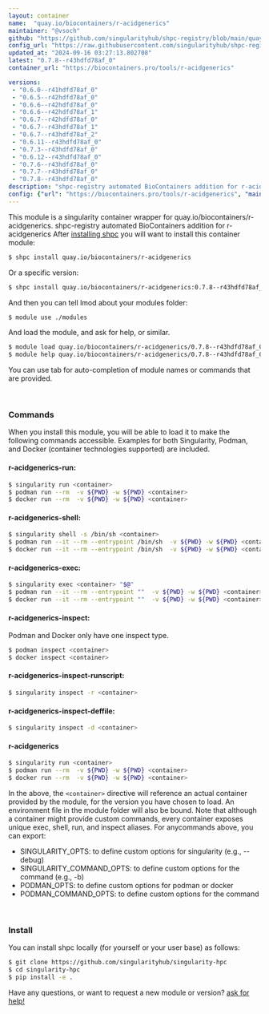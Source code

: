 ```yaml
---
layout: container
name:  "quay.io/biocontainers/r-acidgenerics"
maintainer: "@vsoch"
github: "https://github.com/singularityhub/shpc-registry/blob/main/quay.io/biocontainers/r-acidgenerics/container.yaml"
config_url: "https://raw.githubusercontent.com/singularityhub/shpc-registry/main/quay.io/biocontainers/r-acidgenerics/container.yaml"
updated_at: "2024-09-16 03:27:13.802708"
latest: "0.7.8--r43hdfd78af_0"
container_url: "https://biocontainers.pro/tools/r-acidgenerics"

versions:
 - "0.6.0--r41hdfd78af_0"
 - "0.6.5--r42hdfd78af_0"
 - "0.6.6--r42hdfd78af_0"
 - "0.6.6--r42hdfd78af_1"
 - "0.6.7--r42hdfd78af_0"
 - "0.6.7--r43hdfd78af_1"
 - "0.6.7--r43hdfd78af_2"
 - "0.6.11--r43hdfd78af_0"
 - "0.7.3--r43hdfd78af_0"
 - "0.6.12--r43hdfd78af_0"
 - "0.7.6--r43hdfd78af_0"
 - "0.7.7--r43hdfd78af_0"
 - "0.7.8--r43hdfd78af_0"
description: "shpc-registry automated BioContainers addition for r-acidgenerics"
config: {"url": "https://biocontainers.pro/tools/r-acidgenerics", "maintainer": "@vsoch", "description": "shpc-registry automated BioContainers addition for r-acidgenerics", "latest": {"0.7.8--r43hdfd78af_0": "sha256:1f274a70de6212c911345edbf27502c140448d05d02d36c96c0d2c8d772f41b9"}, "tags": {"0.6.0--r41hdfd78af_0": "sha256:5aecd9de123be462df57a67f21f21e4120ae904213ec2257935a228f93cc982e", "0.6.5--r42hdfd78af_0": "sha256:eb404b2df7f957fe5ec4ae9b5a3a2c4df0fdd81e8688bac22425e62738a0b664", "0.6.6--r42hdfd78af_0": "sha256:ba82417bd0ce82db4c572afb7882c08552393edeeb7c005837909c86cf07ccdd", "0.6.6--r42hdfd78af_1": "sha256:1ff8f30101a5f8884c96b8dd29e304640fbaa764b2c25aea58e21933e51e0c3d", "0.6.7--r42hdfd78af_0": "sha256:dbe8c7c1023f081e981128e60ce920417d7c004e046d6623cb5c8315eace4dcd", "0.6.7--r43hdfd78af_1": "sha256:40fc111b6a990b80beb9ef0b92f9353f24dbe0019524d869acdb90a81952ddb2", "0.6.7--r43hdfd78af_2": "sha256:3fe18f554cb8dd481d98bac4c9d57a8bb278ba1825e6df8bcf8c00e06bdf8ba0", "0.6.11--r43hdfd78af_0": "sha256:f837967eb5d24a9e26aec9d813abd8e0bcf87c99ad24d89d75a9494a5b67a34a", "0.7.3--r43hdfd78af_0": "sha256:2b1c79014c0a6e4aab544af4f7f3c75d0c953afaa2ad5a1e2065908d2c69d279", "0.6.12--r43hdfd78af_0": "sha256:2c8db74568c0bf58305cdcb64450cafca325d14e72e8aec60e4bcebdcaf135a4", "0.7.6--r43hdfd78af_0": "sha256:2ff7ef9036d8814da2d8c92484ac91a42b04b62e8a65f6cbb7d1ccf0357dc557", "0.7.7--r43hdfd78af_0": "sha256:8eaa9a667d87985cbe29343eacd86bf0ff75f22e807a46d47866b079d64343b3", "0.7.8--r43hdfd78af_0": "sha256:1f274a70de6212c911345edbf27502c140448d05d02d36c96c0d2c8d772f41b9"}, "docker": "quay.io/biocontainers/r-acidgenerics"}
---
```


This module is a singularity container wrapper for quay.io/biocontainers/r-acidgenerics.
shpc-registry automated BioContainers addition for r-acidgenerics
After [installing shpc](#install) you will want to install this container module:


```bash
$ shpc install quay.io/biocontainers/r-acidgenerics
```

Or a specific version:

```bash
$ shpc install quay.io/biocontainers/r-acidgenerics:0.7.8--r43hdfd78af_0
```

And then you can tell lmod about your modules folder:

```bash
$ module use ./modules
```

And load the module, and ask for help, or similar.

```bash
$ module load quay.io/biocontainers/r-acidgenerics/0.7.8--r43hdfd78af_0
$ module help quay.io/biocontainers/r-acidgenerics/0.7.8--r43hdfd78af_0
```

You can use tab for auto-completion of module names or commands that are provided.

<br>

### Commands

When you install this module, you will be able to load it to make the following commands accessible.
Examples for both Singularity, Podman, and Docker (container technologies supported) are included.

#### r-acidgenerics-run:

```bash
$ singularity run <container>
$ podman run --rm  -v ${PWD} -w ${PWD} <container>
$ docker run --rm  -v ${PWD} -w ${PWD} <container>
```

#### r-acidgenerics-shell:

```bash
$ singularity shell -s /bin/sh <container>
$ podman run --it --rm --entrypoint /bin/sh  -v ${PWD} -w ${PWD} <container>
$ docker run --it --rm --entrypoint /bin/sh  -v ${PWD} -w ${PWD} <container>
```

#### r-acidgenerics-exec:

```bash
$ singularity exec <container> "$@"
$ podman run --it --rm --entrypoint ""  -v ${PWD} -w ${PWD} <container> "$@"
$ docker run --it --rm --entrypoint ""  -v ${PWD} -w ${PWD} <container> "$@"
```

#### r-acidgenerics-inspect:

Podman and Docker only have one inspect type.

```bash
$ podman inspect <container>
$ docker inspect <container>
```

#### r-acidgenerics-inspect-runscript:

```bash
$ singularity inspect -r <container>
```

#### r-acidgenerics-inspect-deffile:

```bash
$ singularity inspect -d <container>
```



#### r-acidgenerics

```bash
$ singularity run <container>
$ podman run --rm  -v ${PWD} -w ${PWD} <container>
$ docker run --rm  -v ${PWD} -w ${PWD} <container>
```


In the above, the `<container>` directive will reference an actual container provided
by the module, for the version you have chosen to load. An environment file in the
module folder will also be bound. Note that although a container
might provide custom commands, every container exposes unique exec, shell, run, and
inspect aliases. For anycommands above, you can export:

 - SINGULARITY_OPTS: to define custom options for singularity (e.g., --debug)
 - SINGULARITY_COMMAND_OPTS: to define custom options for the command (e.g., -b)
 - PODMAN_OPTS: to define custom options for podman or docker
 - PODMAN_COMMAND_OPTS: to define custom options for the command

<br>

### Install

You can install shpc locally (for yourself or your user base) as follows:

```bash
$ git clone https://github.com/singularityhub/singularity-hpc
$ cd singularity-hpc
$ pip install -e .
```

Have any questions, or want to request a new module or version? [ask for help!](https://github.com/singularityhub/singularity-hpc/issues)